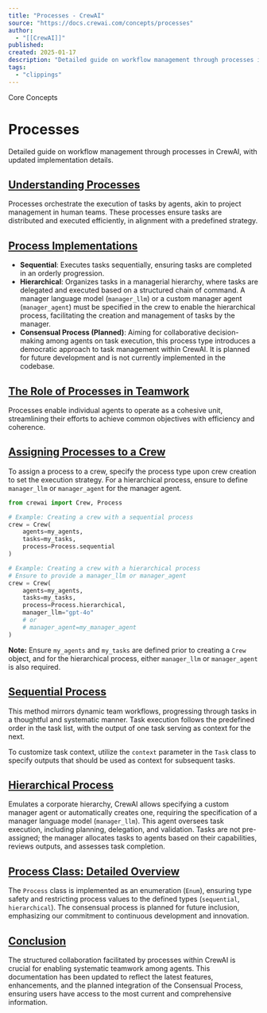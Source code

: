 ```yaml
---
title: "Processes - CrewAI"
source: "https://docs.crewai.com/concepts/processes"
author:
  - "[[CrewAI]]"
published:
created: 2025-01-17
description: "Detailed guide on workflow management through processes in CrewAI, with updated implementation details."
tags:
  - "clippings"
---
```

Core Concepts

# Processes

Detailed guide on workflow management through processes in CrewAI, with updated implementation details.

## [Understanding Processes​](https://docs.crewai.com/concepts/#understanding-processes)

Processes orchestrate the execution of tasks by agents, akin to project management in human teams. These processes ensure tasks are distributed and executed efficiently, in alignment with a predefined strategy.

## [Process Implementations​](https://docs.crewai.com/concepts/#process-implementations)

- **Sequential**: Executes tasks sequentially, ensuring tasks are completed in an orderly progression.
- **Hierarchical**: Organizes tasks in a managerial hierarchy, where tasks are delegated and executed based on a structured chain of command. A manager language model (`manager_llm`) or a custom manager agent (`manager_agent`) must be specified in the crew to enable the hierarchical process, facilitating the creation and management of tasks by the manager.
- **Consensual Process (Planned)**: Aiming for collaborative decision-making among agents on task execution, this process type introduces a democratic approach to task management within CrewAI. It is planned for future development and is not currently implemented in the codebase.

## [The Role of Processes in Teamwork​](https://docs.crewai.com/concepts/#the-role-of-processes-in-teamwork)

Processes enable individual agents to operate as a cohesive unit, streamlining their efforts to achieve common objectives with efficiency and coherence.

## [Assigning Processes to a Crew​](https://docs.crewai.com/concepts/#assigning-processes-to-a-crew)

To assign a process to a crew, specify the process type upon crew creation to set the execution strategy. For a hierarchical process, ensure to define `manager_llm` or `manager_agent` for the manager agent.

```python
from crewai import Crew, Process

# Example: Creating a crew with a sequential process
crew = Crew(
    agents=my_agents,
    tasks=my_tasks,
    process=Process.sequential
)

# Example: Creating a crew with a hierarchical process
# Ensure to provide a manager_llm or manager_agent
crew = Crew(
    agents=my_agents,
    tasks=my_tasks,
    process=Process.hierarchical,
    manager_llm="gpt-4o"
    # or
    # manager_agent=my_manager_agent
)
```

**Note:** Ensure `my_agents` and `my_tasks` are defined prior to creating a `Crew` object, and for the hierarchical process, either `manager_llm` or `manager_agent` is also required.

## [Sequential Process​](https://docs.crewai.com/concepts/#sequential-process)

This method mirrors dynamic team workflows, progressing through tasks in a thoughtful and systematic manner. Task execution follows the predefined order in the task list, with the output of one task serving as context for the next.

To customize task context, utilize the `context` parameter in the `Task` class to specify outputs that should be used as context for subsequent tasks.

## [Hierarchical Process​](https://docs.crewai.com/concepts/#hierarchical-process)

Emulates a corporate hierarchy, CrewAI allows specifying a custom manager agent or automatically creates one, requiring the specification of a manager language model (`manager_llm`). This agent oversees task execution, including planning, delegation, and validation. Tasks are not pre-assigned; the manager allocates tasks to agents based on their capabilities, reviews outputs, and assesses task completion.

## [Process Class: Detailed Overview​](https://docs.crewai.com/concepts/#process-class-detailed-overview)

The `Process` class is implemented as an enumeration (`Enum`), ensuring type safety and restricting process values to the defined types (`sequential`, `hierarchical`). The consensual process is planned for future inclusion, emphasizing our commitment to continuous development and innovation.

## [Conclusion​](https://docs.crewai.com/concepts/#conclusion)

The structured collaboration facilitated by processes within CrewAI is crucial for enabling systematic teamwork among agents. This documentation has been updated to reflect the latest features, enhancements, and the planned integration of the Consensual Process, ensuring users have access to the most current and comprehensive information.
